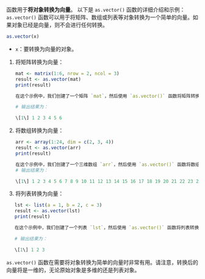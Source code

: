 函数用于**将对象转换为向量**。
以下是 `as.vector()` 函数的详细介绍和示例：`as.vector()` 函数可以用于将矩阵、数组或列表等对象转换为一个简单的向量。如果对象已经是向量，则不会进行任何转换。
```R
as.vector(x)
```
  - `x`：要转换为向量的对象。

1. 将矩阵转换为向量：
   ```R
   mat <- matrix(1:6, nrow = 2, ncol = 3)
   result <- as.vector(mat)
   print(result)

   在这个示例中，我们创建了一个矩阵 `mat`，然后使用 `as.vector()` 函数将矩阵转换为向量。

   # 输出结果为：

   \[1\] 1 2 3 4 5 6
   ```
2. 将数组转换为向量：
   ````R
   arr <- array(1:24, dim = c(2, 3, 4))
   result <- as.vector(arr)
   print(result)

   在这个示例中，我们创建了一个三维数组 `arr`，然后使用 `as.vector()` 函数将数组转换为向量。
   # 输出结果为：

   \[1\] 1 2 3 4 5 6 7 8 9 10 11 12 13 14 15 16 17 18 19 20 21 22 23 24
   `````
3. 将列表转换为向量：
```R
   lst <- list(a = 1, b = 2, c = 3)
   result <- as.vector(lst)
   print(result)

   在这个示例中，我们创建了一个列表 `lst`，然后使用 `as.vector()` 函数将列表转换为向量。

   # 输出结果为：

   \[1\] 1 2 3
   ```

`as.vector()` 函数在需要将对象转换为简单的向量时非常有用。请注意，转换后的向量将是一维的，无论原始对象是多维的还是列表对象。